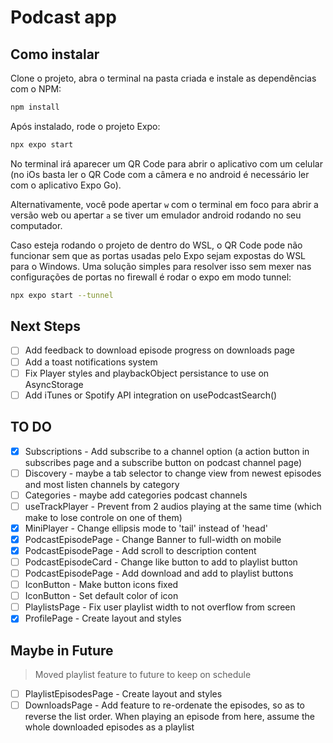 # Podcast app

## Como instalar

Clone o projeto, abra o terminal na pasta criada e instale as dependências com o NPM:

```bash
npm install
```

Após instalado, rode o projeto Expo:

```bash
npx expo start
```

No terminal irá aparecer um QR Code para abrir o aplicativo com um celular (no iOs basta ler o  QR Code com a câmera e no android é necessário ler com o aplicativo Expo Go).

Alternativamente, você pode apertar `w` com o terminal em foco para abrir a versão web ou apertar `a` se tiver um emulador android rodando no seu computador.

Caso esteja rodando o projeto de dentro do WSL, o QR Code pode não funcionar sem que as portas usadas pelo Expo sejam expostas do WSL para o Windows. Uma solução simples para resolver isso sem mexer nas configurações de portas no firewall é rodar o expo em modo tunnel:

```bash
npx expo start --tunnel
```

## Next Steps

- [ ] Add feedback to download episode progress on downloads page
- [ ] Add a toast notifications system
- [ ] Fix Player styles and playbackObject persistance to use on AsyncStorage
- [ ] Add iTunes or Spotify API integration on usePodcastSearch()

## TO DO

- [x] Subscriptions -  Add subscribe to a channel option (a action button in subscribes page and a subscribe button on podcast channel page)
- [ ] Discovery - maybe a tab selector to change view from newest episodes and most listen channels by category
- [ ] Categories - maybe add categories podcast channels
- [ ] useTrackPlayer - Prevent from 2 audios playing at the same time (which make to lose controle on one of them)
- [x] MiniPlayer - Change ellipsis mode to 'tail' instead of 'head'
- [x] PodcastEpisodePage - Change Banner to full-width on mobile
- [x] PodcastEpisodePage - Add scroll to description content
- [ ] PodcastEpisodeCard - Change like button to add to playlist button
- [ ] PodcastEpisodePage - Add download and add to playlist buttons
- [ ] IconButton - Make button icons fixed
- [ ] IconButton - Set default color of icon
- [ ] PlaylistsPage - Fix user playlist width to not overflow from screen
- [x] ProfilePage - Create layout and styles

## Maybe in Future

> Moved playlist feature to future to keep on schedule

- [ ] PlaylistEpisodesPage - Create layout and styles
- [ ] DownloadsPage - Add feature to re-ordenate the episodes, so as to reverse the list order. When playing an episode from here, assume the whole downloaded episodes as a playlist
